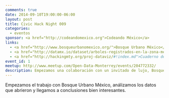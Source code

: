 ```yaml
---
comments: true
date: 2014-09-10T19:00:00-06:00
layout: post
title: Civic Hack Night 009
categories:
  - eventos
sponsor: <a href="http://codeandomexico.org">Codeando México</a>
links:
  - <a href="http://www.bosqueurbanomexico.org/">Bosque Urbano México</a>
  - <a href="http://datamx.io/dataset/arboles-registrados-en-la-zona-metropolitana-de-monterrey">Datos de BUM, en datamx.io</a>
  - <a href="http://hackingmty.org/proj-dataviz/#!index.md">Cuaderno de apoyo</a>
event_id: 1
meetup: http://www.meetup.com/Open-Data-Monterrey/events/204772332/
description: Empezamos una colaboración con un invitado de lujo, Bosque Urbano México
---
```


Empezamos el trabajo con Bosque Urbano México, análizamos los datos que abrieron y llegamos a conclusiones bien interesantes.
